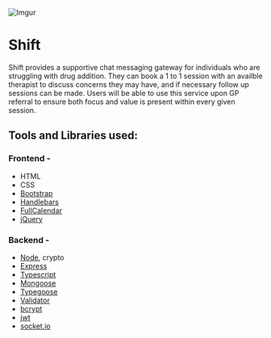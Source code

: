 ![Imgur](https://i.imgur.com/iHJFPvf.png#centerme)
# Shift 

Shift provides a supportive chat messaging gateway for individuals who are struggling with drug addition. They can book a 1 to 1 session with an availble therapist to discuss concerns they may have, and if necessary follow up sessions can be made.
Users will be able to use this service upon GP referral to ensure both focus and value is present within every given session.

## Tools and Libraries used:
### Frontend -
- HTML
- CSS
- [Bootstrap](https://github.com/twbs/bootstrap)
- [Handlebars](https://github.com/handlebars-lang/handlebars.js)
- [FullCalendar](https://github.com/fullcalendar/fullcalendar)
- [jQuery](https://github.com/jquery/jquery)

### Backend -
- [Node](https://github.com/nodejs/node), crypto
- [Express](https://github.com/expressjs/express)
- [Typescript](https://github.com/microsoft/TypeScript)
- [Mongoose](https://github.com/Automattic/mongoose)
- [Typegoose](https://github.com/typegoose/typegoose)
- [Validator](https://github.com/validatorjs/validator.js)
- [bcrypt](https://github.com/kelektiv/node.bcrypt.js)
- [jwt](https://github.com/lcobucci/jwt)
- [socket.io](https://github.com/socketio/socket.io)
